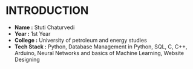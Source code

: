 # INTRODUCTION
- **Name :** Stuti Chaturvedi 
- **Year :** 1st Year 
- **College :** University of petroleum and energy studies 
- **Tech Stack :** Python, Database Management in Python, SQL, C, C++, Arduino, Neural Networks and basics of Machine Learning, Website Designing
